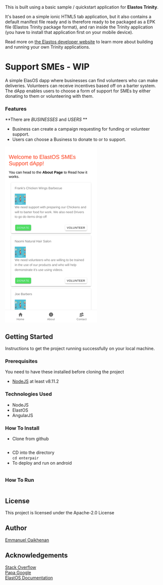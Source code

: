 This is built using a basic sample / quickstart application for **Elastos Trinity**. 

It's based on a simple ionic HTML5 tab application, but it also contains a default manifest file ready and is therefore 
ready to be packaged as a EPK file (Elastos Trinity package format), and ran inside the Trinity application (you have to 
install that application first on your mobile device).

Read more on [the Elastos developer website](https://developer.elastos.org) to learn more about building and running 
your own Trinity applications.


# Support SMEs - WIP
A simple ElasOS dapp where businesses can find volunteers who can make deliveries. Volunteers can receive incentives based off on a barter system.
The dApp enables users to choose a form of support for SMEs by either donating to them or volunteering with them.

### Features
**There are _BUSINESSES_ and _USERS_ **
* Business can create a campaign requesting for funding or  volunteer support.
* Users can choose a Business to donate to or to support.

![App Screen](smedAppscreen.png)


## Getting Started
Instructions to get the project running successfully on your local machine.

### Prerequisites
You need to have these installed before cloning the project
* [NodeJS](https://nodejs.org/en/download/) at least v8.11.2



### Technologies Used
* NodeJS
* ElastOS
* AngularJS

### How To Install
* Clone from github<br>
  ```git clone https://github.com/emmaodia/elasOS-supportSMES-dApp.git
  ```
* CD into the directory<br>
  ```cd enterpair```
* To deploy and run on android 
```$ trinity-cli run -p android --nodebug
```

### How To Run
  ```$ trinity-cli run -p android --nodebug
  ```


## License
This project is licensed under the Apache-2.0 License

## Author
[Emmanuel Oaikhenan](https://twitter.com/@emma_odia)

## Acknowledgements
[Stack Overflow](https://stackoverflow.com)<br>
[Papa Google](https://google.com)<br>
[ElastOS Documentation](https://stackoverflow.com)<br>